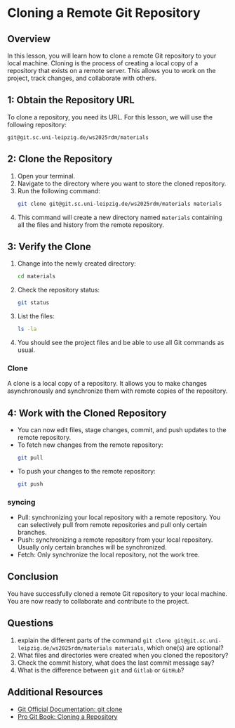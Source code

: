 # Cloning a Remote Git Repository

## Overview

In this lesson, you will learn how to clone a remote Git repository to your local machine. Cloning is the process of creating a local copy of a repository that exists on a remote server. This allows you to work on the project, track changes, and collaborate with others.

## 1: Obtain the Repository URL

To clone a repository, you need its URL. For this lesson, we will use the following repository:

```
git@git.sc.uni-leipzig.de/ws2025rdm/materials
```

## 2: Clone the Repository

1. Open your terminal.
2. Navigate to the directory where you want to store the cloned repository.
3. Run the following command:
   ```bash
   git clone git@git.sc.uni-leipzig.de/ws2025rdm/materials materials
   ```
4. This command will create a new directory named `materials` containing all the files and history from the remote repository.

## 3: Verify the Clone

1. Change into the newly created directory:
   ```bash
   cd materials
   ```
2. Check the repository status:
   ```bash
   git status
   ```
3. List the files:
   ```bash
   ls -la
   ```
4. You should see the project files and be able to use all Git commands as usual.

### Clone

A clone is a local copy of a repository. It allows you to make changes asynchronously and synchronize them with remote copies of the repository.

## 4: Work with the Cloned Repository

- You can now edit files, stage changes, commit, and push updates to the remote repository.
- To fetch new changes from the remote repository:
  ```bash
  git pull
  ```
- To push your changes to the remote repository:
  ```bash
  git push
  ```
  
### syncing

- Pull: synchronizing your local repository with a remote repository. You can selectively pull from remote repositories and pull only certain branches.
- Push: synchronizing a remote repository from your local repository. Usually only certain branches will be synchronized.
- Fetch: Only synchronize the local repository, not the work tree.

## Conclusion

You have successfully cloned a remote Git repository to your local machine. You are now ready to collaborate and contribute to the project.

## Questions

1. explain the different parts of the command `git clone git@git.sc.uni-leipzig.de/ws2025rdm/materials materials`, which one(s) are optional?
2. What files and directories were created when you cloned the repository?
3. Check the commit history, what does the last commit message say?
4. What is the difference between `git` and `Gitlab` or `GitHub`?

## Additional Resources

- [Git Official Documentation: git clone](https://git-scm.com/docs/git-clone)
- [Pro Git Book: Cloning a Repository](https://git-scm.com/book/en/v2/Git-Basics-Getting-a-Git-Repository)

